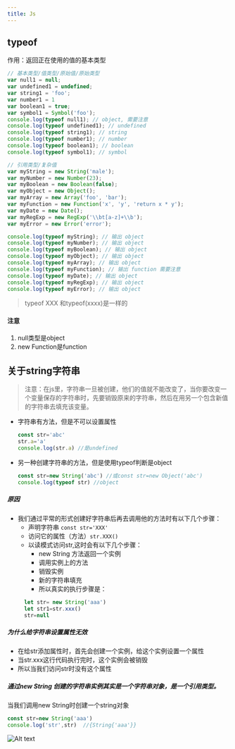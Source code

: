 ```yaml
---
title: Js
---
```


## typeof 
作用：返回正在使用的值的基本类型

```js
// 基本类型/值类型/原始值/原始类型	
var null1 = null;
var undefined1 = undefined;
var string1 = 'foo';
var number1 = 1
var boolean1 = true;
var symbol1 = Symbol('foo');
console.log(typeof null1); // object, 需要注意
console.log(typeof undefined1); // undefined
console.log(typeof string1); // string
console.log(typeof number1); // number
console.log(typeof boolean1); // boolean
console.log(typeof symbol1); // symbol

// 引用类型/复杂值
var myString = new String('male');
var myNumber = new Number(23);
var myBoolean = new Boolean(false);
var myObject = new Object();
var myArray = new Array('foo', 'bar');
var myFunction = new Function('x', 'y', 'return x * y');
var myDate = new Date();
var myRegExp = new RegExp('\\bt[a-z]+\\b');
var myError = new Error('error');

console.log(typeof myString); // 输出 object
console.log(typeof myNumber); // 输出 object
console.log(typeof myBoolean); // 输出 object
console.log(typeof myObject); // 输出 object
console.log(typeof myArray); // 输出 object
console.log(typeof myFunction); // 输出 function 需要注意
console.log(typeof myDate); // 输出 object
console.log(typeof myRegExp); // 输出 object
console.log(typeof myError); // 输出 object
```

>  typeof XXX 和typeof(xxxx)是一样的

#### 注意
1. null类型是object
2. new Function是function

## 关于string字符串

> 注意：在js里，字符串一旦被创建，他们的值就不能改变了，当你要改变一个变量保存的字符串时，先要销毁原来的字符串，然后在用另一个包含新值的字符串去填充该变量。

- 字符串有方法，但是不可以设置属性
  ```js
  const str='abc'
  str.a='a'
  console.log(str.a) //是undefined
  ```
- 另一种创建字符串的方法，但是使用typeof判断是object
  ```js
  const str=new String('abc') //或const str=new Object('abc')
  console.log(typeof str) //object
  ```
##### 原因
- 我们通过平常的形式创建好字符串后再去调用他的方法时有以下几个步骤：
    - 声明字符串 <code>const str='XXX'</code>
    - 访问它的属性（方法）<code>str.XXX()</code>
    - 以读模式访问str,这时会有以下几个步骤：
      - new String 方法返回一个实例
      - 调用实例上的方法
      - 销毁实例
      - 新的字符串填充
      - 所以真实的执行步骤是：
  ```js
    let str= new String('aaa')
    let str1=str.xxx()
    str=null
  ```
##### 为什么给字符串设置属性无效
- 在给str添加属性时，首先会创建一个实例，给这个实例设置一个属性
- 当str.xxx这行代码执行完时，这个实例会被销毁
- 所以当我们访问str时没有这个属性

##### 通过new String 创建的字符串实例其实是一个字符串对象，是一个引用类型。
当我们调用new String时创建一个string对象
```js
const str=new String('aaa')
console.log('str',str)  //{String{'aaa'}}
```
![Alt text](https://pic.chitchat.top/images/js_string.png)





